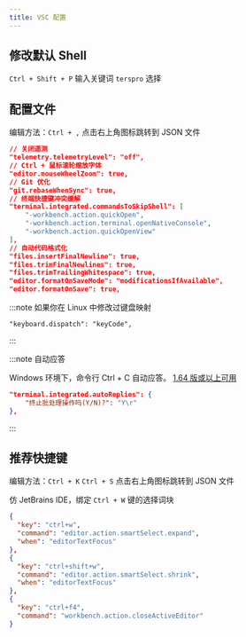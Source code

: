 ```yaml
---
title: VSC 配置
---
```


## 修改默认 Shell

`Ctrl + Shift + P` 输入关键词 `terspro` 选择

## 配置文件

编辑方法：`Ctrl + ,` 点击右上角图标跳转到 JSON 文件

```json
// 关闭遥测
"telemetry.telemetryLevel": "off",
// Ctrl + 鼠标滚轮缩放字体
"editor.mouseWheelZoom": true,
// Git 优化
"git.rebaseWhenSync": true,
// 终端快捷键冲突缓解
"terminal.integrated.commandsToSkipShell": [
    "-workbench.action.quickOpen",
    "-workbench.action.terminal.openNativeConsole",
    "-workbench.action.quickOpenView"
],
// 自动代码格式化
"files.insertFinalNewline": true,
"files.trimFinalNewlines": true,
"files.trimTrailingWhitespace": true,
"editor.formatOnSaveMode": "modificationsIfAvailable",
"editor.formatOnSave": true,
```

:::note 如果你在 Linux 中修改过键盘映射

    "keyboard.dispatch": "keyCode",

:::

:::note 自动应答

Windows 环境下，命令行 Ctrl + C 自动应答。
[1.64 版或以上可用](https://code.visualstudio.com/updates/v1_64#_automatic-replies)

```json
"terminal.integrated.autoReplies": {
    "终止批处理操作吗(Y/N)?": "Y\r"
},
```

:::

## 推荐快捷键

编辑方法：`Ctrl + K` `Ctrl + S` 点击右上角图标跳转到 JSON 文件

仿 JetBrains IDE，绑定 `Ctrl + W` 键的选择词块

```json
{
  "key": "ctrl+w",
  "command": "editor.action.smartSelect.expand",
  "when": "editorTextFocus"
},
{
  "key": "ctrl+shift+w",
  "command": "editor.action.smartSelect.shrink",
  "when": "editorTextFocus"
},
{
  "key": "ctrl+f4",
  "command": "workbench.action.closeActiveEditor"
}
```
